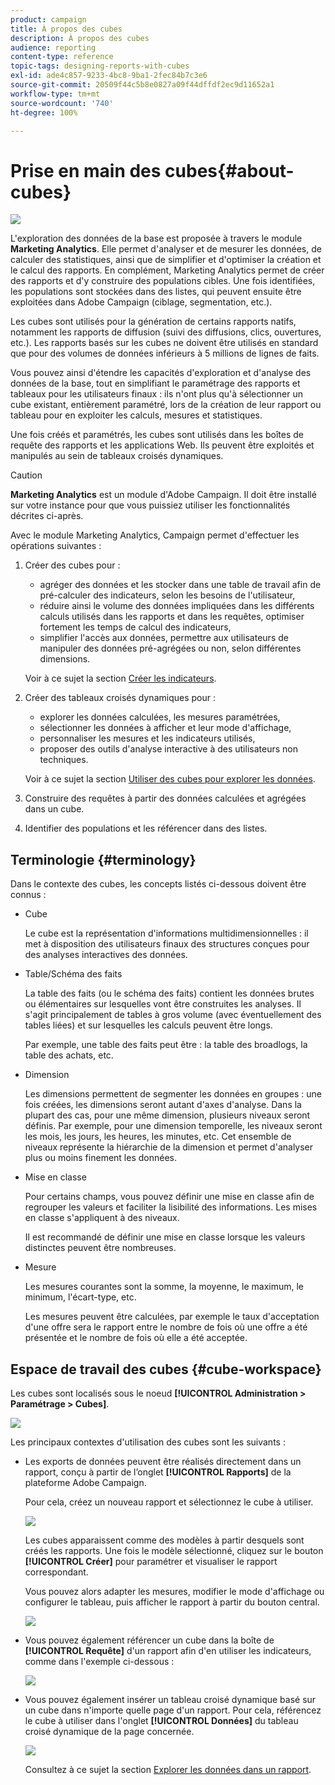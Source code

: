 ```yaml
---
product: campaign
title: À propos des cubes
description: À propos des cubes
audience: reporting
content-type: reference
topic-tags: designing-reports-with-cubes
exl-id: ade4c857-9233-4bc8-9ba1-2fec84b7c3e6
source-git-commit: 20509f44c5b8e0827a09f44dffdf2ec9d11652a1
workflow-type: tm+mt
source-wordcount: '740'
ht-degree: 100%

---
```


# Prise en main des cubes{#about-cubes}

![](../../assets/common.svg)

L&#39;exploration des données de la base est proposée à travers le module **Marketing Analytics**. Elle permet d&#39;analyser et de mesurer les données, de calculer des statistiques, ainsi que de simplifier et d&#39;optimiser la création et le calcul des rapports. En complément, Marketing Analytics permet de créer des rapports et d&#39;y construire des populations cibles. Une fois identifiées, les populations sont stockées dans des listes, qui peuvent ensuite être exploitées dans Adobe Campaign (ciblage, segmentation, etc.).

Les cubes sont utilisés pour la génération de certains rapports natifs, notamment les rapports de diffusion (suivi des diffusions, clics, ouvertures, etc.). Les rapports basés sur les cubes ne doivent être utilisés en standard que pour des volumes de données inférieurs à 5 millions de lignes de faits.

Vous pouvez ainsi d&#39;étendre les capacités d&#39;exploration et d&#39;analyse des données de la base, tout en simplifiant le paramétrage des rapports et tableaux pour les utilisateurs finaux : ils n&#39;ont plus qu&#39;à sélectionner un cube existant, entièrement paramétré, lors de la création de leur rapport ou tableau pour en exploiter les calculs, mesures et statistiques.

Une fois créés et paramétrés, les cubes sont utilisés dans les boîtes de requête des rapports et les applications Web. Ils peuvent être exploités et manipulés au sein de tableaux croisés dynamiques.

>[!CAUTION]
>
>**Marketing Analytics** est un module d&#39;Adobe Campaign. Il doit être installé sur votre instance pour que vous puissiez utiliser les fonctionnalités décrites ci-après.

Avec le module Marketing Analytics, Campaign permet d&#39;effectuer les opérations suivantes :

1. Créer des cubes pour :

   * agréger des données et les stocker dans une table de travail afin de pré-calculer des indicateurs, selon les besoins de l&#39;utilisateur,
   * réduire ainsi le volume des données impliquées dans les différents calculs utilisés dans les rapports et dans les requêtes, optimiser fortement les temps de calcul des indicateurs,
   * simplifier l&#39;accès aux données, permettre aux utilisateurs de manipuler des données pré-agrégées ou non, selon différentes dimensions.

   Voir à ce sujet la section [Créer les indicateurs](../../reporting/using/creating-indicators.md).

1. Créer des tableaux croisés dynamiques pour :

   * explorer les données calculées, les mesures paramétrées,
   * sélectionner les données à afficher et leur mode d&#39;affichage,
   * personnaliser les mesures et les indicateurs utilisés,
   * proposer des outils d&#39;analyse interactive à des utilisateurs non techniques.

   Voir à ce sujet la section [Utiliser des cubes pour explorer les données](../../reporting/using/using-cubes-to-explore-data.md).

1. Construire des requêtes à partir des données calculées et agrégées dans un cube.
1. Identifier des populations et les référencer dans des listes.

## Terminologie {#terminology}

Dans le contexte des cubes, les concepts listés ci-dessous doivent être connus :

* Cube

   Le cube est la représentation d&#39;informations multidimensionnelles : il met à disposition des utilisateurs finaux des structures conçues pour des analyses interactives des données.

* Table/Schéma des faits

   La table des faits (ou le schéma des faits) contient les données brutes ou élémentaires sur lesquelles vont être construites les analyses. Il s&#39;agit principalement de tables à gros volume (avec éventuellement des tables liées) et sur lesquelles les calculs peuvent être longs.

   Par exemple, une table des faits peut être : la table des broadlogs, la table des achats, etc.

* Dimension

   Les dimensions permettent de segmenter les données en groupes : une fois créées, les dimensions seront autant d&#39;axes d&#39;analyse. Dans la plupart des cas, pour une même dimension, plusieurs niveaux seront définis. Par exemple, pour une dimension temporelle, les niveaux seront les mois, les jours, les heures, les minutes, etc. Cet ensemble de niveaux représente la hiérarchie de la dimension et permet d&#39;analyser plus ou moins finement les données.

* Mise en classe

   Pour certains champs, vous pouvez définir une mise en classe afin de regrouper les valeurs et faciliter la lisibilité des informations. Les mises en classe s&#39;appliquent à des niveaux.

   Il est recommandé de définir une mise en classe lorsque les valeurs distinctes peuvent être nombreuses.

* Mesure

   Les mesures courantes sont la somme, la moyenne, le maximum, le minimum, l&#39;écart-type, etc.

   Les mesures peuvent être calculées, par exemple le taux d&#39;acceptation d&#39;une offre sera le rapport entre le nombre de fois où une offre a été présentée et le nombre de fois où elle a été acceptée.

## Espace de travail des cubes {#cube-workspace}

Les cubes sont localisés sous le noeud **[!UICONTROL Administration > Paramétrage > Cubes]**.

![](assets/s_advuser_cube_node.png)

Les principaux contextes d&#39;utilisation des cubes sont les suivants :

* Les exports de données peuvent être réalisés directement dans un rapport, conçu à partir de l’onglet **[!UICONTROL Rapports]** de la plateforme Adobe Campaign.

   Pour cela, créez un nouveau rapport et sélectionnez le cube à utiliser.

   ![](assets/cube_create_new.png)

   Les cubes apparaissent comme des modèles à partir desquels sont créés les rapports. Une fois le modèle sélectionné, cliquez sur le bouton **[!UICONTROL Créer]** pour paramétrer et visualiser le rapport correspondant.

   Vous pouvez alors adapter les mesures, modifier le mode d&#39;affichage ou configurer le tableau, puis afficher le rapport à partir du bouton central.

   ![](assets/cube_display_new.png)

* Vous pouvez également référencer un cube dans la boîte de **[!UICONTROL Requête]** d&#39;un rapport afin d&#39;en utiliser les indicateurs, comme dans l&#39;exemple ci-dessous :

   ![](assets/s_advuser_query_using_a_cube.png)

* Vous pouvez également insérer un tableau croisé dynamique basé sur un cube dans n&#39;importe quelle page d&#39;un rapport. Pour cela, référencez le cube à utiliser dans l&#39;onglet **[!UICONTROL Données]** du tableau croisé dynamique de la page concernée.

   ![](assets/s_advuser_cube_in_report.png)

   Consultez à ce sujet la section [Explorer les données dans un rapport](../../reporting/using/using-cubes-to-explore-data.md#exploring-the-data-in-a-report).
